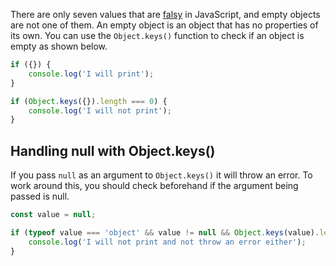 There are only seven values that are [falsy](/tutorials/fundamentals/truthy) in JavaScript, and empty objects are not one of them.
An empty object is an object that has no properties of its own.
You can use the `Object.keys()` function to check if an object is empty as shown below.

```javascript
if ({}) {
    console.log('I will print');
}

if (Object.keys({}).length === 0) {
    console.log('I will not print');
}
```

## Handling null with Object.keys()

If you pass `null` as an argument to `Object.keys()` it will throw an error.
To work around this, you should check beforehand if the argument being passed is null.

```javascript
const value = null;

if (typeof value === 'object' && value != null && Object.keys(value).length == 0) {
    console.log('I will not print and not throw an error either');
}
```
